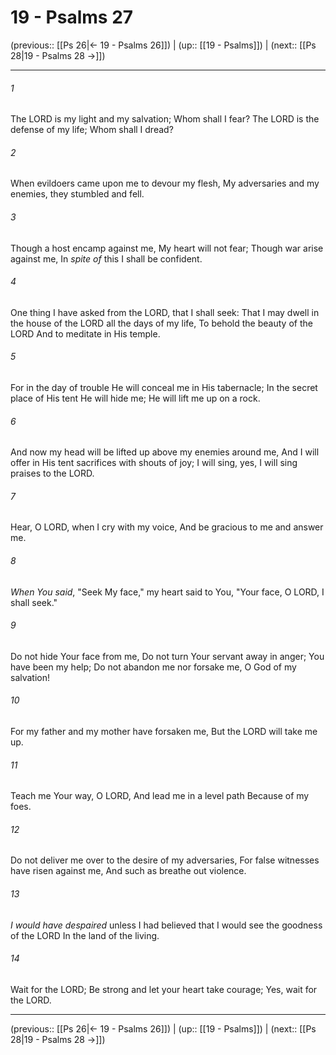 # 19 - Psalms 27

(previous:: [[Ps 26|← 19 - Psalms 26]]) | (up:: [[19 - Psalms]]) | (next:: [[Ps 28|19 - Psalms 28 →]])

***


###### 1 
The LORD is my light and my salvation; Whom shall I fear? The LORD is the defense of my life; Whom shall I dread? 

###### 2 
When evildoers came upon me to devour my flesh, My adversaries and my enemies, they stumbled and fell. 

###### 3 
Though a host encamp against me, My heart will not fear; Though war arise against me, In _spite of_ this I shall be confident. 

###### 4 
One thing I have asked from the LORD, that I shall seek: That I may dwell in the house of the LORD all the days of my life, To behold the beauty of the LORD And to meditate in His temple. 

###### 5 
For in the day of trouble He will conceal me in His tabernacle; In the secret place of His tent He will hide me; He will lift me up on a rock. 

###### 6 
And now my head will be lifted up above my enemies around me, And I will offer in His tent sacrifices with shouts of joy; I will sing, yes, I will sing praises to the LORD. 

###### 7 
Hear, O LORD, when I cry with my voice, And be gracious to me and answer me. 

###### 8 
_When You said_, "Seek My face," my heart said to You, "Your face, O LORD, I shall seek." 

###### 9 
Do not hide Your face from me, Do not turn Your servant away in anger; You have been my help; Do not abandon me nor forsake me, O God of my salvation! 

###### 10 
For my father and my mother have forsaken me, But the LORD will take me up. 

###### 11 
Teach me Your way, O LORD, And lead me in a level path Because of my foes. 

###### 12 
Do not deliver me over to the desire of my adversaries, For false witnesses have risen against me, And such as breathe out violence. 

###### 13 
_I would have despaired_ unless I had believed that I would see the goodness of the LORD In the land of the living. 

###### 14 
Wait for the LORD; Be strong and let your heart take courage; Yes, wait for the LORD.

***

(previous:: [[Ps 26|← 19 - Psalms 26]]) | (up:: [[19 - Psalms]]) | (next:: [[Ps 28|19 - Psalms 28 →]])
